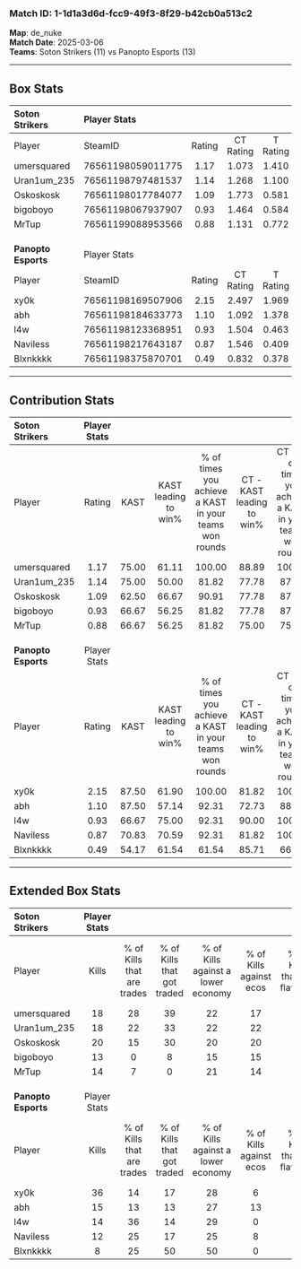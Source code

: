 ### Match ID: 1-1d1a3d6d-fcc9-49f3-8f29-b42cb0a513c2  
**Map**: de_nuke  
**Match Date**: 2025-03-06  
**Teams**: Soton Strikers (11) vs Panopto Esports (13)  

---  

## Box Stats  

| **Soton Strikers**  | Player Stats      |        |           |          |       |       |       |         |        |      |     |
| :- | :- | :-: | :-: | :-: | :-: | :-: | :-: | :-: | :-: | :-: | :-: |
| Player              | SteamID           | Rating | CT Rating | T Rating | KAST  |  ADR  | Kills | Assists | Deaths | K/D  | HS% |
| umersquared         | 76561198059011775 |  1.17  |   1.073   |  1.410   | 75.00 | 88.8  |  18   |    8    |   18   | 1.00 | 61  |
| Uran1um_235         | 76561198797481537 |  1.14  |   1.268   |  1.100   | 75.00 | 85.5  |  18   |    2    |   18   | 1.00 | 44  |
| Oskoskosk           | 76561198017784077 |  1.09  |   1.773   |  0.581   | 62.50 | 66.0  |  20   |    4    |   17   | 1.18 | 40  |
| bigoboyo            | 76561198067937907 |  0.93  |   1.464   |  0.584   | 66.67 | 81.9  |  13   |    8    |   17   | 0.76 | 61  |
| MrTup               | 76561199088953566 |  0.88  |   1.131   |  0.772   | 66.67 | 54.8  |  14   |    3    |   16   | 0.88 | 50  |
|                     |                   |        |           |          |       |       |       |         |        |      |     |
|                     |                   |        |           |          |       |       |       |         |        |      |     |
|                     |                   |        |           |          |       |       |       |         |        |      |     |
| **Panopto Esports** | Player Stats      |        |           |          |       |       |       |         |        |      |     |
| Player              | SteamID           | Rating | CT Rating | T Rating | KAST  |  ADR  | Kills | Assists | Deaths | K/D  | HS% |
| xy0k                | 76561198169507906 |  2.15  |   2.497   |  1.969   | 87.50 | 147.6 |  36   |    4    |   15   | 2.40 | 44  |
| abh                 | 76561198184633773 |  1.10  |   1.092   |  1.378   | 87.50 | 73.8  |  15   |    6    |   18   | 0.83 | 73  |
| l4w                 | 76561198123368951 |  0.93  |   1.504   |  0.463   | 66.67 | 75.8  |  14   |    4    |   17   | 0.82 | 35  |
| Naviless            | 76561198217643187 |  0.87  |   1.546   |  0.409   | 70.83 | 59.3  |  12   |    5    |   16   | 0.75 | 25  |
| Blxnkkkk            | 76561198375870701 |  0.49  |   0.832   |  0.378   | 54.17 | 43.8  |   8   |    2    |   18   | 0.44 | 75  |
---  

## Contribution Stats  

| **Soton Strikers**  | Player Stats |       |                      |                                                        |                           |                                                             |                          |                                                            |
| :- | :-: | :-: | :-: | :-: | :-: | :-: | :-: | :-: |
| Player              |    Rating    | KAST  | KAST leading to win% | % of times you achieve a KAST in your teams won rounds | CT - KAST leading to win% | CT - % of times you achieve a KAST in your teams won rounds | T - KAST leading to win% | T - % of times you achieve a KAST in your teams won rounds |
| umersquared         |     1.17     | 75.00 |        61.11         |                         100.00                         |           88.89           |                           100.00                            |          33.33           |                           100.00                           |
| Uran1um_235         |     1.14     | 75.00 |        50.00         |                         81.82                          |           77.78           |                            87.50                            |          22.22           |                           66.67                            |
| Oskoskosk           |     1.09     | 62.50 |        66.67         |                         90.91                          |           77.78           |                            87.50                            |          50.00           |                           100.00                           |
| bigoboyo            |     0.93     | 66.67 |        56.25         |                         81.82                          |           77.78           |                            87.50                            |          28.57           |                           66.67                            |
| MrTup               |     0.88     | 66.67 |        56.25         |                         81.82                          |           75.00           |                            75.00                            |          37.50           |                           100.00                           |
|                     |              |       |                      |                                                        |                           |                                                             |                          |                                                            |
|                     |              |       |                      |                                                        |                           |                                                             |                          |                                                            |
|                     |              |       |                      |                                                        |                           |                                                             |                          |                                                            |
| **Panopto Esports** | Player Stats |       |                      |                                                        |                           |                                                             |                          |                                                            |
| Player              |    Rating    | KAST  | KAST leading to win% | % of times you achieve a KAST in your teams won rounds | CT - KAST leading to win% | CT - % of times you achieve a KAST in your teams won rounds | T - KAST leading to win% | T - % of times you achieve a KAST in your teams won rounds |
| xy0k                |     2.15     | 87.50 |        61.90         |                         100.00                         |           81.82           |                           100.00                            |          40.00           |                           100.00                           |
| abh                 |     1.10     | 87.50 |        57.14         |                         92.31                          |           72.73           |                            88.89                            |          40.00           |                           100.00                           |
| l4w                 |     0.93     | 66.67 |        75.00         |                         92.31                          |           90.00           |                           100.00                            |          50.00           |                           75.00                            |
| Naviless            |     0.87     | 70.83 |        70.59         |                         92.31                          |           81.82           |                           100.00                            |          50.00           |                           75.00                            |
| Blxnkkkk            |     0.49     | 54.17 |        61.54         |                         61.54                          |           85.71           |                            66.67                            |          33.33           |                           50.00                            |
---  

## Extended Box Stats  

| **Soton Strikers**  | Player Stats |                            |                            |                                    |                         |                              |                                 |        |                             |                                     |                          |                               |                            |
| :- | :-: | :-: | :-: | :-: | :-: | :-: | :-: | :-: | :-: | :-: | :-: | :-: | :-: |
| Player              |    Kills     | % of Kills that are trades | % of Kills that got traded | % of Kills against a lower economy | % of Kills against ecos | % of Kills that are flawless | % of Kills that are close duels | Deaths | % of Deaths that get traded | % of Deaths against a lower economy | % of Deaths against ecos | % of Deaths that are flawless | % of Deaths that are close |
| umersquared         |      18      |             28             |             39             |                 22                 |           17            |              61              |               11                |   18   |             17              |                  6                  |            0             |              56               |             6              |
| Uran1um_235         |      18      |             22             |             33             |                 22                 |           22            |              78              |                6                |   18   |             11              |                 17                  |            11            |              83               |             6              |
| Oskoskosk           |      20      |             15             |             30             |                 20                 |           20            |              55              |               10                |   17   |             24              |                 12                  |            6             |              65               |             6              |
| bigoboyo            |      13      |             0              |             8              |                 15                 |           15            |              54              |                8                |   17   |             24              |                 12                  |            6             |              53               |             6              |
| MrTup               |      14      |             7              |             0              |                 21                 |           14            |              57              |                7                |   16   |             19              |                  6                  |            6             |              75               |             0              |
|                     |              |                            |                            |                                    |                         |                              |                                 |        |                             |                                     |                          |                               |                            |
|                     |              |                            |                            |                                    |                         |                              |                                 |        |                             |                                     |                          |                               |                            |
|                     |              |                            |                            |                                    |                         |                              |                                 |        |                             |                                     |                          |                               |                            |
| **Panopto Esports** | Player Stats |                            |                            |                                    |                         |                              |                                 |        |                             |                                     |                          |                               |                            |
| Player              |    Kills     | % of Kills that are trades | % of Kills that got traded | % of Kills against a lower economy | % of Kills against ecos | % of Kills that are flawless | % of Kills that are close duels | Deaths | % of Deaths that get traded | % of Deaths against a lower economy | % of Deaths against ecos | % of Deaths that are flawless | % of Deaths that are close |
| xy0k                |      36      |             14             |             17             |                 28                 |            6            |              72              |               11                |   15   |             13              |                 27                  |            7             |              80               |             7              |
| abh                 |      15      |             13             |             13             |                 27                 |           13            |              47              |                0                |   18   |             33              |                 22                  |            0             |              56               |             11             |
| l4w                 |      14      |             36             |             14             |                 29                 |            0            |              64              |                0                |   17   |             12              |                 29                  |            0             |              59               |             12             |
| Naviless            |      12      |             25             |             17             |                 25                 |            8            |              83              |                0                |   16   |             31              |                 19                  |            0             |              69               |             6              |
| Blxnkkkk            |      8       |             25             |             50             |                 50                 |            0            |              63              |                0                |   18   |             28              |                 28                  |            6             |              50               |             6              |
